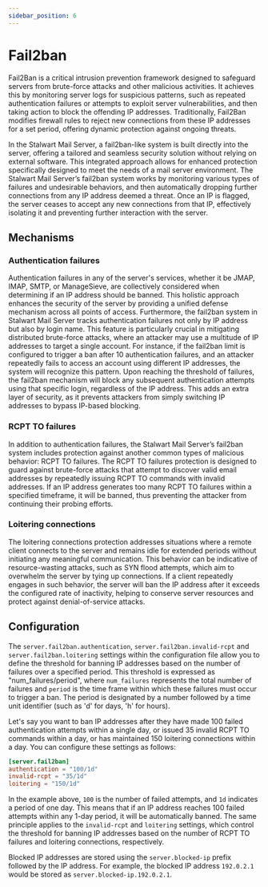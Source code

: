 ```yaml
---
sidebar_position: 6
---
```


# Fail2ban

Fail2Ban is a critical intrusion prevention framework designed to safeguard servers from brute-force attacks and other malicious activities. It achieves this by monitoring server logs for suspicious patterns, such as repeated authentication failures or attempts to exploit server vulnerabilities, and then taking action to block the offending IP addresses. Traditionally, Fail2Ban modifies firewall rules to reject new connections from these IP addresses for a set period, offering dynamic protection against ongoing threats.

In the Stalwart Mail Server, a fail2ban-like system is built directly into the server, offering a tailored and seamless security solution without relying on external software. This integrated approach allows for enhanced protection specifically designed to meet the needs of a mail server environment. The Stalwart Mail Server’s fail2ban system works by monitoring various types of failures and undesirable behaviors, and then automatically dropping further connections from any IP address deemed a threat. Once an IP is flagged, the server ceases to accept any new connections from that IP, effectively isolating it and preventing further interaction with the server.

## Mechanisms

### Authentication failures

Authentication failures in any of the server's services, whether it be JMAP, IMAP, SMTP, or ManageSieve, are collectively considered when determining if an IP address should be banned. This holistic approach enhances the security of the server by providing a unified defense mechanism across all points of access. Furthermore, the fail2ban system in Stalwart Mail Server tracks authentication failures not only by IP address but also by login name. This feature is particularly crucial in mitigating distributed brute-force attacks, where an attacker may use a multitude of IP addresses to target a single account. For instance, if the fail2ban limit is configured to trigger a ban after 10 authentication failures, and an attacker repeatedly fails to access an account using different IP addresses, the system will recognize this pattern. Upon reaching the threshold of failures, the fail2ban mechanism will block any subsequent authentication attempts using that specific login, regardless of the IP address. This adds an extra layer of security, as it prevents attackers from simply switching IP addresses to bypass IP-based blocking. 

### RCPT TO failures

In addition to authentication failures, the Stalwart Mail Server’s fail2ban system includes protection against another common types of malicious behavior: RCPT TO failures. The RCPT TO failures protection is designed to guard against brute-force attacks that attempt to discover valid email addresses by repeatedly issuing RCPT TO commands with invalid addresses. If an IP address generates too many RCPT TO failures within a specified timeframe, it will be banned, thus preventing the attacker from continuing their probing efforts.

### Loitering connections

The loitering connections protection addresses situations where a remote client connects to the server and remains idle for extended periods without initiating any meaningful communication. This behavior can be indicative of resource-wasting attacks, such as SYN flood attempts, which aim to overwhelm the server by tying up connections. If a client repeatedly engages in such behavior, the server will ban the IP address after it exceeds the configured rate of inactivity, helping to conserve server resources and protect against denial-of-service attacks.

## Configuration

The `server.fail2ban.authentication`, `server.fail2ban.invalid-rcpt` and `server.fail2ban.loitering` settings within the configuration file allow you to define the threshold for banning IP addresses based on the number of failures over a specified period. This threshold is expressed as "num_failures/period", where `num_failures` represents the total number of failures and `period` is the time frame within which these failures must occur to trigger a ban. The period is designated by a number followed by a time unit identifier (such as 'd' for days, 'h' for hours).

Let's say you want to ban IP addresses after they have made 100 failed authentication attempts within a single day, or issued 35 invalid RCPT TO commands within a day, or has maintained 150 loitering connections within a day. You can configure these settings as follows:

```toml
[server.fail2ban]
authentication = "100/1d"
invalid-rcpt = "35/1d"
loitering = "150/1d"
```

In the example above, `100` is the number of failed attempts, and `1d` indicates a period of one day. This means that if an IP address reaches 100 failed attempts within any 1-day period, it will be automatically banned. The same principle applies to the `invalid-rcpt` and `loitering` settings, which control the threshold for banning IP addresses based on the number of RCPT TO failures and loitering connections, respectively.

Blocked IP addresses are stored using the `server.blocked-ip` prefix followed by the IP address. For example, the blocked IP address `192.0.2.1` would be stored as `server.blocked-ip.192.0.2.1`.

